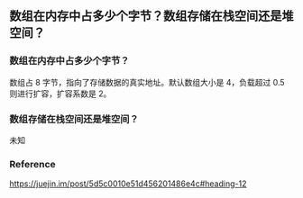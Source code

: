 ## 数组在内存中占多少个字节？数组存储在栈空间还是堆空间？

### 数组在内存中占多少个字节？

数组占 8 字节，指向了存储数据的真实地址。默认数组大小是 4，负载超过 0.5 则进行扩容，扩容系数是 2。

### 数组存储在栈空间还是堆空间？

未知



### Reference

https://juejin.im/post/5d5c0010e51d456201486e4c#heading-12
